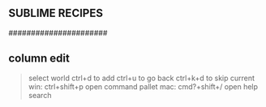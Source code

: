 ## SUBLIME RECIPES ##
######################

## column edit ##
 > select world
 > ctrl+d   to add
 > ctrl+u   to go back
 > ctrl+k+d to skip current
 > win: ctrl+shift+p open command pallet
 > mac: cmd?+shift+/ open help search